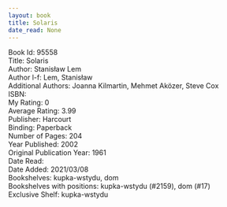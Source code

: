 ```yaml
---
layout: book
title: Solaris
date_read: None
---
```


Book Id: 95558<br />
Title: Solaris<br />
Author: Stanisław Lem<br />
Author l-f: Lem, Stanisław<br />
Additional Authors: Joanna Kilmartin, Mehmet Aközer, Steve Cox<br />
ISBN: <br />
My Rating: 0<br />
Average Rating: 3.99<br />
Publisher: Harcourt<br />
Binding: Paperback<br />
Number of Pages: 204<br />
Year Published: 2002<br />
Original Publication Year: 1961<br />
Date Read: <br />
Date Added: 2021/03/08<br />
Bookshelves: kupka-wstydu, dom<br />
Bookshelves with positions: kupka-wstydu (#2159), dom (#17)<br />
Exclusive Shelf: kupka-wstydu<br />

